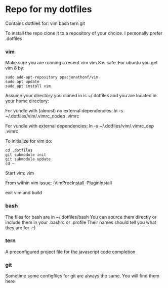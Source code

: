 # Repo for my dotfiles
Contains dotfiles for:
vim
bash
tern
git

To install the repo clone it to a repository of your choice.
I personally prefer .dotfiles

### vim
Make sure you are running a recent vim vim 8 is safe.
For ubuntu you get vim 8 by:

    sudo add-apt-repository ppa:jonathonf/vim
    sudo apt update
    sudo apt install vim

Assume your directory you cloned in is ~/.dotfiles 
and you are located in your home directory:

For vundle with (almost) no external dependencies:
ln -s ~/.dotfiles/vim/.vimrc_nodep .vimrc

For vundle with external dependencies:
ln -s ~/.dotfiles/vim/.vimrc_dep .vimrc

To initialize for vim do:

    cd .dotfiles
    git submodule init
    git submodule update
    cd ~

Start vim:
    vim

From within vim issue:
:VimProcInstall
:PluginInstall

exit vim and build 
### bash

The files for bash are in ~/.dotfiles/bash
You can source them directly or include them in your .bashrc or .profile
Their names should tell you what they are for :-)

### tern
A preconfigured project file for the javascript code completion

### git
Sometime some configfiles for git are always the same. You will find them here

